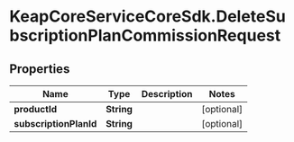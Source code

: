 # KeapCoreServiceCoreSdk.DeleteSubscriptionPlanCommissionRequest

## Properties

Name | Type | Description | Notes
------------ | ------------- | ------------- | -------------
**productId** | **String** |  | [optional] 
**subscriptionPlanId** | **String** |  | [optional] 


